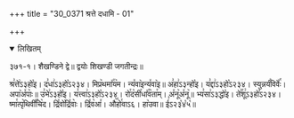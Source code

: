 +++
title = "30_0371 श्रत्ते दधामि - 01"

+++
<details open><summary>लिखितम्</summary>

३७१-१। शैखण्डिने द्वे॥ द्वयोः शिखण्डी जगतीन्द्रः॥

श्र꣣त्ते꣢ऽ३हो꣡इ। द꣣धा꣢ऽ३हो꣡ऽ२३४। मिप्र꣥थमा꣤꣯य꣥म। न्य꣤वा꣥इन्य꣤वा꣥इ॥ अ꣣हा꣢ऽ३न्हो꣡इ। य꣣द्दा꣢ऽ३हो꣡ऽ२३४। स्युन्नर्यं꣥विवेः꣤꣯। अपा꣥अ꣤पाः꣥॥ उ꣣भे꣢ऽ३हो꣡इ। य꣣त्त्वा꣢ऽ३हो꣡ऽ२३४। रो꣯द꣥सी꣯धा꣤꣯व꣥ता꣯म्। अ꣤नू꣥अ꣤नू꣥॥ भ्य꣣सा꣢ऽ३द्धो꣡इ। ते꣣꣯शू꣢ऽ३हो꣡ऽ२३४। ष्मा꣯त्पृ꣥थिवी꣤꣯चि꣥द। द्रि꣤वो꣥द्रि꣤वाः꣥। द्रि꣤व꣥आ꣤। औ꣥꣯हो꣯वाऽ६। हा꣥उवा॥ ई꣣ऽ२३꣡४꣡५꣡॥
</details>